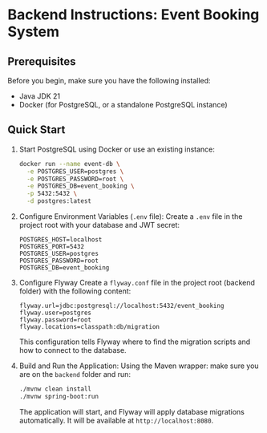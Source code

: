 # Backend Instructions: Event Booking System

## Prerequisites

Before you begin, make sure you have the following installed:

- Java JDK 21
- Docker (for PostgreSQL, or a standalone PostgreSQL instance)

## Quick Start

1.  Start PostgreSQL using Docker or use an existing instance:
    ```bash
    docker run --name event-db \
      -e POSTGRES_USER=postgres \
      -e POSTGRES_PASSWORD=root \
      -e POSTGRES_DB=event_booking \
      -p 5432:5432 \
      -d postgres:latest
    ```

2.  Configure Environment Variables (`.env` file):
    Create a `.env` file in the project root with your database and JWT secret:
    ```properties
    POSTGRES_HOST=localhost
    POSTGRES_PORT=5432
    POSTGRES_USER=postgres
    POSTGRES_PASSWORD=root
    POSTGRES_DB=event_booking
    ```

3.  Configure Flyway
    Create a `flyway.conf` file in the project root (backend folder) with the following content:
    ```properties
    flyway.url=jdbc:postgresql://localhost:5432/event_booking
    flyway.user=postgres
    flyway.password=root
    flyway.locations=classpath:db/migration
    ```
    This configuration tells Flyway where to find the migration scripts and how to connect to the database.

4.  Build and Run the Application:
    Using the Maven wrapper: make sure you are on the `backend` folder and run:
    ```bash
    ./mvnw clean install
    ./mvnw spring-boot:run
    ```
    The application will start, and Flyway will apply database migrations automatically. It will be available at `http://localhost:8080`.
